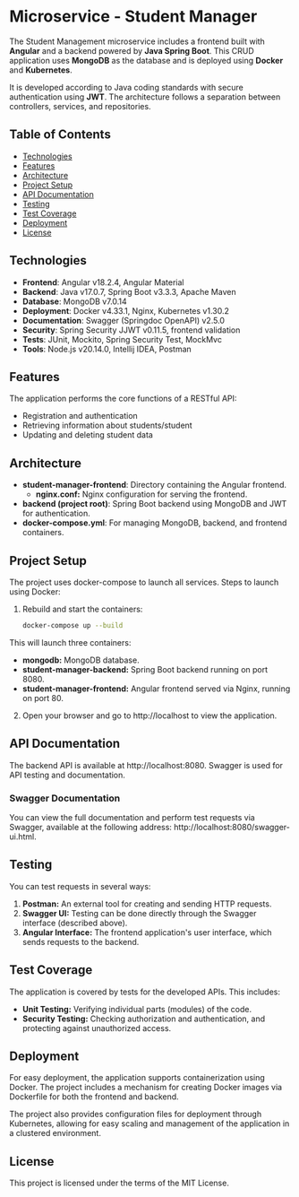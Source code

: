 # Microservice - Student Manager

The Student Management microservice includes a frontend built with **Angular** and a backend powered by **Java Spring Boot**. This CRUD application uses **MongoDB** as the database and is deployed using **Docker** and **Kubernetes**.

It is developed according to Java coding standards with secure authentication using **JWT**. The architecture follows a separation between controllers, services, and repositories.

## Table of Contents

- [Technologies](#technologies)
- [Features](#features)
- [Architecture](#architecture)
- [Project Setup](#project-setup)
- [API Documentation](#api-documentation)
- [Testing](#testing)
- [Test Coverage](#test-coverage)
- [Deployment](#deployment)
- [License](#license)

## Technologies

- **Frontend**: Angular v18.2.4, Angular Material
- **Backend**: Java v17.0.7, Spring Boot v3.3.3, Apache Maven
- **Database**: MongoDB v7.0.14
- **Deployment**: Docker v4.33.1, Nginx, Kubernetes v1.30.2
- **Documentation**: Swagger (Springdoc OpenAPI) v2.5.0
- **Security**: Spring Security JJWT v0.11.5, frontend validation
- **Tests**: JUnit, Mockito, Spring Security Test, MockMvc
- **Tools**: Node.js v20.14.0, Intellij IDEA, Postman

## Features

The application performs the core functions of a RESTful API:
- Registration and authentication
- Retrieving information about students/student
- Updating and deleting student data

## Architecture

- **student-manager-frontend**: Directory containing the Angular frontend.
  - **nginx.conf:** Nginx configuration for serving the frontend.
- **backend (project root)**: Spring Boot backend using MongoDB and JWT for authentication.
- **docker-compose.yml**: For managing MongoDB, backend, and frontend containers.

## Project Setup

The project uses docker-compose to launch all services. Steps to launch using Docker:

1. Rebuild and start the containers:

   ```bash
   docker-compose up --build

This will launch three containers:

- **mongodb:** MongoDB database.
- **student-manager-backend:** Spring Boot backend running on port 8080.
- **student-manager-frontend:** Angular frontend served via Nginx, running on port 80.

2. Open your browser and go to http://localhost to view the application.

## API Documentation

The backend API is available at http://localhost:8080. Swagger is used for API testing and documentation.

### Swagger Documentation

You can view the full documentation and perform test requests via Swagger, available at the following address: http://localhost:8080/swagger-ui.html.

## Testing

You can test requests in several ways:
1. **Postman:** An external tool for creating and sending HTTP requests.
2. **Swagger UI:** Testing can be done directly through the Swagger interface (described above).
3. **Angular Interface:** The frontend application's user interface, which sends requests to the backend.

## Test Coverage

The application is covered by tests for the developed APIs. This includes:
- **Unit Testing:** Verifying individual parts (modules) of the code.
- **Security Testing:** Checking authorization and authentication, and protecting against unauthorized access.

## Deployment

For easy deployment, the application supports containerization using Docker. The project includes a mechanism for creating Docker images via Dockerfile for both the frontend and backend.

The project also provides configuration files for deployment through Kubernetes, allowing for easy scaling and management of the application in a clustered environment.

## License
This project is licensed under the terms of the MIT License.